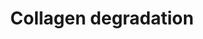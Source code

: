 ---
annotations:
- type: Pathway Ontology
  value: peptide and protein metabolic pathway
authors:
- ReactomeTeam
- Anwesha
- Eweitz
description: Collagen fibril diameter and spatial organisation are dependent on the
  species, tissue type and stage of development (Parry 1988). The lengths of collagen
  fibrils in mature tissues are largely unknown but in tendon can be measured in millimetres
  (Craig et al. 1989). Collagen fibrils isolated from adult bovine corneal stroma
  had ~350 collagen molecules in transverse section, tapering down to three molecules
  at the growing tip (Holmes & Kadler 2005). <br><br>The classical view of collagenases
  is that they actively unwind the triple helical chain, a process termed molecular
  tectonics (Overall 2002, Bode & Maskos 2003), before preferentially cleaving the
  alpha2 chain followed by the remaining chains (Chung et al. 2004). More recently
  it has been suggested that collagen fibrils exist in an equilibrium between protected
  and vulnerable states (Stultz 2002, Nerenberg & Stultz 2008). The prototypical triple-helical
  structure of collagen does not fit into the active site of collagenase MMPs. In
  addition the scissile bonds are not solvent-exposed and are therefore inaccessible
  to the collagenase active site (Chung et al. 2004, Stultz 2002). It was realized
  that collagen must locally unfold into non-triple helical regions to allow collagenolysis.
  Observations using circular dichroism and differential scanning calorimetry confirm
  that there is considerable heterogeneity along collagen fibres (Makareeva et al.
  2008) allowing access for MMPs at physiological temperatures (Salsas-Escat et al.
  2010).<br><br>Collagen fibrils with cut chains are unstable and accessible to proteinases
  that cannot cleave intact collagen strands (Woessner & Nagase 2000, Somerville et
  al. 2003). Continued degradation leads to the formation of gelatin (Lovejoy et al.
  1999). Degradation of collagen types other than I-III is less well characterized
  but believed to occur in a similar manner. <br><br>Metalloproteinases (MMPs) play
  a major part in the degradation of several extracellular macromolecules including
  collagens. MMP1 (Welgus et al. 1981), MMP8 (Hasty et al. 1987), and MMP13 (Knauper
  et al. 1996), sometimes referred to as collagenases I, II and III respectively,
  are able to initiate the intrahelical cleavage of the major fibril forming collagens
  I, II and III at neutral pH, and thus thought to define the rate-limiting step in
  normal tissue remodeling events. All can cleave additional  substrates including
  other collagen subtypes. Collagenases cut collagen alpha chains at a single conserved
  Gly-Ile/Leu site approximately 3/4 of the molecule's length from the N-terminus
  (Fields 1991, Chung et al. 2004). The cleavage site is characterised by the motif  G(I/L)(A/L);
  the G-I/L bond is cleaved. In collagen type I this corresponds to G953-I954 in the
  Uniprot canonical alpha chain sequences (often given as G775-I776 in literature).
  It is not clear why only this bond is cleaved, as the motif occurs at several other
  places in the chain. MMP14, a membrane-associated MMP also known as Membrane-type
  matrix metalloproteinase 1 (MT-MMP1), is able to cleave collagen types I, II and
  III (Ohuchi et al. 1997).  View original pathway at [http://www.reactome.org/PathwayBrowser/#DIAGRAM=1442490
  Reactome].
last-edited: 2021-05-28
organisms:
- Homo sapiens
redirect_from:
- /index.php/Pathway:WP2708
- /instance/WP2708
schema-jsonld:
- '@context': https://schema.org/
  '@id': https://wikipathways.github.io/pathways/WP2708.html
  '@type': Dataset
  creator:
    '@type': Organization
    name: WikiPathways
  description: Collagen fibril diameter and spatial organisation are dependent on
    the species, tissue type and stage of development (Parry 1988). The lengths of
    collagen fibrils in mature tissues are largely unknown but in tendon can be measured
    in millimetres (Craig et al. 1989). Collagen fibrils isolated from adult bovine
    corneal stroma had ~350 collagen molecules in transverse section, tapering down
    to three molecules at the growing tip (Holmes & Kadler 2005). <br><br>The classical
    view of collagenases is that they actively unwind the triple helical chain, a
    process termed molecular tectonics (Overall 2002, Bode & Maskos 2003), before
    preferentially cleaving the alpha2 chain followed by the remaining chains (Chung
    et al. 2004). More recently it has been suggested that collagen fibrils exist
    in an equilibrium between protected and vulnerable states (Stultz 2002, Nerenberg
    & Stultz 2008). The prototypical triple-helical structure of collagen does not
    fit into the active site of collagenase MMPs. In addition the scissile bonds are
    not solvent-exposed and are therefore inaccessible to the collagenase active site
    (Chung et al. 2004, Stultz 2002). It was realized that collagen must locally unfold
    into non-triple helical regions to allow collagenolysis. Observations using circular
    dichroism and differential scanning calorimetry confirm that there is considerable
    heterogeneity along collagen fibres (Makareeva et al. 2008) allowing access for
    MMPs at physiological temperatures (Salsas-Escat et al. 2010).<br><br>Collagen
    fibrils with cut chains are unstable and accessible to proteinases that cannot
    cleave intact collagen strands (Woessner & Nagase 2000, Somerville et al. 2003).
    Continued degradation leads to the formation of gelatin (Lovejoy et al. 1999).
    Degradation of collagen types other than I-III is less well characterized but
    believed to occur in a similar manner. <br><br>Metalloproteinases (MMPs) play
    a major part in the degradation of several extracellular macromolecules including
    collagens. MMP1 (Welgus et al. 1981), MMP8 (Hasty et al. 1987), and MMP13 (Knauper
    et al. 1996), sometimes referred to as collagenases I, II and III respectively,
    are able to initiate the intrahelical cleavage of the major fibril forming collagens
    I, II and III at neutral pH, and thus thought to define the rate-limiting step
    in normal tissue remodeling events. All can cleave additional  substrates including
    other collagen subtypes. Collagenases cut collagen alpha chains at a single conserved
    Gly-Ile/Leu site approximately 3/4 of the molecule's length from the N-terminus
    (Fields 1991, Chung et al. 2004). The cleavage site is characterised by the motif  G(I/L)(A/L);
    the G-I/L bond is cleaved. In collagen type I this corresponds to G953-I954 in
    the Uniprot canonical alpha chain sequences (often given as G775-I776 in literature).
    It is not clear why only this bond is cleaved, as the motif occurs at several
    other places in the chain. MMP14, a membrane-associated MMP also known as Membrane-type
    matrix metalloproteinase 1 (MT-MMP1), is able to cleave collagen types I, II and
    III (Ohuchi et al. 1997).  View original pathway at [http://www.reactome.org/PathwayBrowser/#DIAGRAM=1442490
    Reactome].
  keywords:
  - 'COL16A1(22-?) '
  - 'GlcGalHyl-COL17A1(?-1497) '
  - '3x4Hyp-COL17A1(1-?) '
  - '3x4Hyp-5Hyl-COL13A1 '
  - '3x4Hyp-COL14A1(29-?) '
  - '3x4Hyp-3Hyp-5Hyl-COL25A1(?-654) '
  - '3x4Hyp-3Hyp-GlcGalHyl-COL16A1(22-?) '
  - '3x4Hyp-3Hyp-GalHyl-COL17A1(1-?) '
  - 'COL23A1(?-540) '
  - '5Hyl-COL16A1(22-?) '
  - '3x4Hyp-3Hyp-GalHyl-COL17A1(1-1497) '
  - '3x4Hyp-3Hyp-COL25A1(?-654) '
  - 'Cleaved collagen type IV alpha1.alpha1.alpha2 network '
  - '3x4Hyp-3Hyp-GlcGalHyl-COL19A1 '
  - type XVII
  - '3x4Hyp-3Hyp-GalHyl-COL9A2 '
  - '5Hyl-COL19A1 '
  - '3x4Hyp-GalHyl-COL9A2(24-?) '
  - '3x4Hyp-3Hyp-COL12A1(?-3063) '
  - '5Hyl-COL13A1(1-?) '
  - '3x4Hyp-3Hyp-GlcGalHyl-COL23A1(1-?) '
  - '3x4Hyp-3Hyp-GalHyl-COL9A3(26-?) '
  - '3x4Hyp-3Hyp-COL23A1(?-540) '
  - Collagen type IX
  - 'ADAM10 '
  - Collagen type XVIII
  - 'GlcGalHyl-COL13A1 '
  - 'GlcGalHyl-COL9A2(?-689) '
  - type XXIII
  - '3x4Hyp-5Hyl-COL17A1(1-1497) '
  - type V fibril
  - '3x4Hyp-GlcGalHyl-COL16A1(22-?) '
  - '5Hyl-COL25A1(1-654) '
  - 'GalHyl-COL12A1(24-?) '
  - '3x4Hyp-3Hyp-GlcGalHyl-COL25A1(?-654) '
  - 'MMP2(110-660) '
  - '5Hyl-COL13A1(?-717) '
  - type II fibril
  - '3x4Hyp-3Hyp-5Hyl-COL19A1 '
  - '3x4Hyp-3Hyp-GalHyl-COL9A1 '
  - 'MMP9(107-707) '
  - type VI fibril
  - 'GalHyl-COL17A1(1-1497) '
  - 'COL14A1(29-?) '
  - '3x4Hyp-GalHyl-COL9A2(?-689) '
  - '3x4Hyp-GlcGalHyl-COL17A1(?-1497) '
  - '3x4Hyp-3Hyp-GlcGalHyl-COL9A1(24-?) '
  - '3x4Hyp-3Hyp-GlcGalHyl-COL9A1(?-921) '
  - '3x4Hyp-GalHyl-COL17A1(1-1497) '
  - 'COL17A1(1-?) '
  - tetramer
  - '5Hyl-COL14A1 '
  - '5Hyl-COL18A1(?-1754) '
  - '3x4Hyp-3Hyp-5Hyl-COL17A1(1-1497) '
  - '3x4Hyp-3Hyp-COL16A1(?-1604) '
  - '3x4Hyp-3Hyp-GalHyl-COL17A1(?-1497) '
  - 2AMAS
  - '3x4Hyp-3Hyp-COL9A2 '
  - '3x4Hyp-5Hyl-COL17A1(1-?) '
  - 'MMP7(95-267) '
  - '3x4Hyp-GalHyl-COL16A1(22-?) '
  - 'GlcGalHyl-COL23A1 '
  - '3x4Hyp-3Hyp-COL12A1(24-?) '
  - '3x4Hyp-GlcGalHyl-COL14A1(29-?) '
  - '3x4Hyp-GalHyl-COL25A1(1-?) '
  - Collagen type XV
  - 'GalHyl-COL16A1 '
  - MMP19
  - MMP1,2,3,9
  - Endostatin-degrading
  - 'MMP10 '
  - 'GlcGalHyl-COL9A2 '
  - Pi
  - 'GalHyl-COL9A3(26-?) '
  - '3x4Hyp-3Hyp-5Hyl-COL9A1 '
  - 'GalHyl-COL23A1(1-?) '
  - 'GlcGalHyl-COL17A1(1-?) '
  - '3x4Hyp-3Hyp-GalHyl-COL23A1(?-540) '
  - 'COL13A1(1-?) '
  - 'GlcGalHyl-COL9A1 '
  - '3x4Hyp-3Hyp-COL25A1(1-654) '
  - '3x4Hyp-GalHyl-COL17A1(?-1497) '
  - '3x4Hyp-5Hyl-COL14A1 '
  - '3x4Hyp-3Hyp-5Hyl-COL9A2 '
  - 5PHL
  - '3x4Hyp-3Hyp-GalHyl-COL13A1(?-717) '
  - 'GlcGalHyl-COL14A1(29-?) '
  - '3x4Hyp-GalHyl-COL13A1 '
  - 'GlcGalHyl-COL16A1 '
  - '3x4Hyp-3Hyp-COL23A1(1-?) '
  - 'CTSL(114-288) '
  - '5Hyl-COL9A1 '
  - '3x4Hyp-3Hyp-COL17A1(1-?) '
  - alpha-1(XVII)
  - '3x4Hyp-3Hyp-5Hyl-COL13A1(?-717) '
  - 'GalHyl-COL9A2 '
  - 'COL16A1 '
  - '3x4Hyp-3Hyp-GlcGalHyl-COL23A1 '
  - '3x4Hyp-5Hyl-COL25A1(?-654) '
  - '3x4Hyp-5Hyl-COL18A1(?-1754) '
  - '3x4Hyp-3Hyp-5Hyl-COL12A1 '
  - 'CTSK '
  - '5Hyl-COL17A1(?-1497) '
  - '3x4Hyp-3Hyp-GalHyl-COL12A1(?-3063) '
  - '3x4Hyp-COL19A1 '
  - Collagen type XXIII
  - '3x4Hyp-GlcGalHyl-COL16A1 '
  - 'GalHyl-COL9A3 '
  - 'MMP11 '
  - '3x4Hyp-GalHyl-COL19A1 '
  - 'GalHyl-COL9A1 '
  - '3x4Hyp-3Hyp-GalHyl-COL9A2(24-?) '
  - '3x4Hyp-3Hyp-GlcGalHyl-COL18A1(?-1754) '
  - '3Hyp-4Hyp-COL9A3 '
  - 'MMP14 '
  - '3x4Hyp-COL9A1(24-?) '
  - '3x4Hyp-3Hyp-5Hyl-COL23A1(?-540) '
  - XVI
  - '3x4Hyp-COL17A1(1-1497) '
  - Collagen IV
  - '3x4Hyp-3Hyp-COL9A1 '
  - '3x4Hyp-COL13A1(1-?) '
  - '3x4Hyp-GalHyl-COL13A1(?-717) '
  - cathepsins
  - '3x4Hyp-GlcGalHyl-COL17A1(1-?) '
  - 'Cleaved collagen type IV networks '
  - '5Hyl-COL9A2 '
  - 'COL12A1 '
  - Endostatin
  - 'COL14A1(?-1796) '
  - '3x4Hyp-3Hyp-COL16A1 '
  - 'GalHyl-COL16A1(?-1604) '
  - 'COL23A1(1-?) '
  - MMP1-3, 7-9, 12, 13
  - sheddases
  - '3x4Hyp-GalHyl-COL9A3(26-?) '
  - 'GlcGalHyl-COL9A3(26-?) '
  - '3x4Hyp-GalHyl-COL16A1 '
  - '3x4Hyp-3Hyp-GalHyl-COL19A1 '
  - MMP9(107-707)
  - '3x4Hyp-3Hyp-GalHyl-COL16A1(?-1604) '
  - '3x4Hyp-3Hyp-COL16A1(22-?) '
  - '3x4Hyp-3Hyp-GlcGalHyl-COL16A1(?-1604) '
  - '3x4Hyp-GalHyl-COL23A1(1-?) '
  - '3x4Hyp-3Hyp-5Hyl-COL14A1(?-1796) '
  - 'GalHyl-COL13A1(?-717) '
  - 'GalHyl-COL9A2(?-689) '
  - 'COL17A1(?-1497) '
  - '3x4Hyp-3Hyp-COL17A1(1-1497) '
  - '3x4Hyp-GlcGalHyl-COL17A1(1-1497) '
  - 'GalHyl-COL12A1 '
  - 'GlcGalHyl-COL19A1 '
  - ELANE
  - '3x4Hyp-GalHyl-COL17A1(1-?) '
  - '3x4Hyp-GlcGalHyl-COL12A1(24-?) '
  - '3x4Hyp-3Hyp-GlcGalHyl-COL9A1 '
  - 'COL9A2(24-?) '
  - '3x4Hyp-COL25A1(?-654) '
  - '3x4Hyp-3Hyp-GalHyl-COL14A1(29-?) '
  - '3x4Hyp-5Hyl-COL14A1(?-1796) '
  - '3x4Hyp-5Hyl-COL14A1(29-?) '
  - '3x4Hyp-5Hyl-COL9A2(24-?) '
  - '3x4Hyp-COL12A1(24-?) '
  - '3x4Hyp-3Hyp-GalHyl-COL14A1(?-1796) '
  - Collagen type XIII
  - '3x4Hyp-5Hyl-COL25A1(1-?) '
  - 'GalHyl-COL25A1(1-654) '
  - multimer
  - '3x4Hyp-3Hyp-5Hyl-COL23A1(1-?) '
  - '3x4Hyp-3Hyp-5Hyl-COL15A1(1212-1388) '
  - '3x4Hyp-3Hyp-5Hyl-COL25A1(1-?) '
  - '3x4Hyp-3Hyp-COL14A1(29-?) '
  - '3x4Hyp-5Hyl-COL9A3 '
  - '3x4Hyp-COL9A2 '
  - '3x4Hyp-5Hyl-COL16A1(?-1604) '
  - 'GlcGalHyl-COL25A1(1-654) '
  - MMP14,TMPRSS6
  - '3x4Hyp-GlcGalHyl-COL16A1(?-1604) '
  - type IX
  - '5Hyl-COL9A1(?-921) '
  - Collagen type XVII
  - '3x4Hyp-COL13A1(?-717) '
  - 'COL15A1(1212-1388) '
  - '3x4Hyp-3Hyp-GlcGalHyl-COL13A1(?-717) '
  - '3x4Hyp-COL23A1(?-540) '
  - 'Collagen type IV alpha1.alpha1.alpha2 network '
  - 'CTSB(129-333) '
  - '3x4Hyp-3Hyp-GalHyl-COL13A1(1-?) '
  - PXLP-K278-PHYKPL
  - 'GalHyl-COL14A1 '
  - '3x4Hyp-3Hyp-GalHyl-COL9A1(24-?) '
  - '3x4Hyp-3Hyp-COL9A1(?-921) '
  - alpha-1(XXV)
  - '3x4Hyp-5Hyl-COL23A1(?-540) '
  - 'COL25A1(1-?) '
  - type I fibril
  - '3x4Hyp-3Hyp-GlcGalHyl-COL17A1(?-1497) '
  - 'GlcGalHyl-COL12A1 '
  - '3x4Hyp-GalHyl-COL9A2 '
  - '5Hyl-COL16A1 '
  - '3x4Hyp-5Hyl-COL9A1(24-?) '
  - '3x4Hyp-3Hyp-GalHyl-COL13A1 '
  - '3x4Hyp-GalHyl-COL25A1(?-654) '
  - 'COL12A1(?-3063) '
  - 'GlcGalHyl-COL9A3 '
  - 'GlcGalHyl-COL9A3(?-684) '
  - '3x4Hyp-5Hyl-COL17A1(?-1497) '
  - '3x4Hyp-3Hyp-GalHyl-COL25A1(1-654) '
  - '3x4Hyp-3Hyp-GlcGalHyl-COL12A1(24-?) '
  - '3x4Hyp-5Hyl-COL25A1(1-654) '
  - 'GalHyl-COL17A1(1-?) '
  - Collagen type XII
  - 'GlcGalHyl-COL14A1(?-1796) '
  - '3x4Hyp-3Hyp-GlcGalHyl-COL25A1(1-654) '
  - '3x4Hyp-GalHyl-COL9A1(?-921) '
  - 'COL9A1 '
  - '3x4Hyp-GlcGalHyl-COL25A1(1-?) '
  - 'MMP8 '
  - 'COL14A1 '
  - '3x4Hyp-3Hyp-5Hyl-COL13A1 '
  - '3x4Hyp-GlcGalHyl-COL12A1(?-3063) '
  - '3x4Hyp-GlcGalHyl-COL18A1(?-1754) '
  - 'GlcGalHyl-COL23A1(1-?) '
  - type III fibril
  - '3x4Hyp-3Hyp-5Hyl-COL9A1(?-921) '
  - MMP1(100-469)
  - '3x4Hyp-GalHyl-COL25A1(1-654) '
  - '3x4Hyp-COL23A1(1-?) '
  - 'GalHyl-COL9A1(24-?) '
  - type XI fibril
  - '3x4Hyp-GlcGalHyl-COL9A3 '
  - '3x4Hyp-GlcGalHyl-COL23A1 '
  - '3x4Hyp-5Hyl-COL19A1 '
  - Collagen type VI
  - '3x4Hyp-3Hyp-5Hyl-COL9A3(26-?) '
  - '3x4Hyp-COL13A1 '
  - '3x4Hyp-GalHyl-COL9A1(24-?) '
  - '5Hyl-COL9A3 '
  - '3x4Hyp-3Hyp-GalHyl-COL12A1 '
  - '3x4Hyp-GalHyl-COL14A1 '
  - '3x4Hyp-3Hyp-GlcGalHyl-COL13A1 '
  - 'GlcGalHyl-COL13A1(?-717) '
  - '3x4Hyp-COL15A1(1212-1388) '
  - Collagen type II
  - '3Hyp-4Hyp-COL9A3(26-?) '
  - '3x4Hyp-3Hyp-5Hyl-COL9A3(?-684) '
  - 'Cleaved collagen type IV alpha1.alpha2.alpha5.alpha6 network '
  - '3x4Hyp-GlcGalHyl-COL14A1(?-1796) '
  - '3x4Hyp-3Hyp-COL9A2(?-689) '
  - '3x4Hyp-3Hyp-GlcGalHyl-COL9A2 '
  - 'COL19A1 '
  - 'CTSD(169-412) '
  - 'GlcGalHyl-COL12A1(?-3063) '
  - '3x4Hyp-GalHyl-COL9A3 '
  - proteases
  - '3x4Hyp-3Hyp-GalHyl-COL18A1(?-1754) '
  - '3x4Hyp-3Hyp-COL14A1(?-1796) '
  - '3x4Hyp-COL16A1 '
  - MMP2,9,11
  - FURIN
  - 'GlcGalHyl-COL12A1(24-?) '
  - '3x4Hyp-3Hyp-GalHyl-COL25A1(?-654) '
  - 'GalHyl-COL23A1 '
  - '3x4Hyp-COL14A1 '
  - '3x4Hyp-GlcGalHyl-COL9A3(?-684) '
  - '3x4Hyp-3Hyp-COL18A1(?-1754) '
  - '3x4Hyp-GlcGalHyl-COL12A1 '
  - '3x4Hyp-GalHyl-COL15A1(1212-1388) '
  - '3x4Hyp-5Hyl-COL23A1(1-?) '
  - 'GlcGalHyl-COL23A1(?-540) '
  - '5Hyl-COL17A1(1-1497) '
  - Collagen type I
  - type XIV
  - '3x4Hyp-GalHyl-COL12A1(24-?) '
  - 'GlcGalHyl-COL15A1(1212-1388) '
  - 'GalHyl-COL19A1 '
  - '3x4Hyp-GlcGalHyl-COL9A2(?-689) '
  - 'COL9A2 '
  - '3x4Hyp-3Hyp-COL17A1(?-1497) '
  - '3x4Hyp-GalHyl-COL14A1(29-?) '
  - '3x4Hyp-3Hyp-5Hyl-COL12A1(24-?) '
  - '5Hyl-COL17A1(1-?) '
  - '3x4Hyp-3Hyp-GlcGalHyl-COL9A3(?-684) '
  - '3x4Hyp-GalHyl-COL23A1(?-540) '
  - '3x4Hyp-3Hyp-GalHyl-COL23A1 '
  - '3x4Hyp-5Hyl-COL12A1 '
  - Cleaved collagen
  - '3x4Hyp-GlcGalHyl-COL25A1(1-654) '
  - '3x4Hyp-GlcGalHyl-COL15A1(1212-1388) '
  - '3x4Hyp-COL9A3(?-684) '
  - Collagen type VIII
  - '5Hyl-COL12A1(24-?) '
  - 'Cleaved collagen type X fibril '
  - Collagen V
  - 'GlcGalHyl-COL9A1(?-921) '
  - MMP1,2
  - '3x4Hyp-COL18A1(?-1754) '
  - 'GlcGalHyl-COL18A1(?-1754) '
  - Collagen type VII
  - 'CTSL(292-333) '
  - alpha-1(XXIII)
  - '5Hyl-COL14A1(?-1796) '
  - 'CTSD(65-161) '
  - 'Collagen type IV alpha1.alpha2.alpha5.alpha6 network '
  - type XV multimer
  - '5Hyl-COL16A1(?-1604) '
  - '3x4Hyp-5Hyl-COL9A1(?-921) '
  - Endostatin-XV
  - '3x4Hyp-COL17A1(?-1497) '
  - 'GlcGalHyl-COL9A2(24-?) '
  - '3x4Hyp-3Hyp-5Hyl-COL16A1(22-?) '
  - '3x4Hyp-5Hyl-COL9A2(?-689) '
  - '3x4Hyp-3Hyp-GlcGalHyl-COL16A1 '
  - MMP15
  - '3x4Hyp-GlcGalHyl-COL23A1(?-540) '
  - 'COL9A3 '
  - '5Hyl-COL23A1(1-?) '
  - '3x4Hyp-3Hyp-5Hyl-COL9A2(24-?) '
  - '3x4Hyp-COL9A3 '
  - '5Hyl-COL12A1 '
  - '3x4Hyp-5Hyl-COL12A1(?-3063) '
  - fibrils
  - 'GalHyl-COL9A3(?-684) '
  - '3x4Hyp-COL12A1(?-3063) '
  - '5Hyl-COL25A1(?-654) '
  - H2O
  - '3x4Hyp-3Hyp-5Hyl-COL13A1(1-?) '
  - 'GlcGalHyl-COL13A1(1-?) '
  - '3x4Hyp-3Hyp-5Hyl-COL9A3 '
  - 'TMPRSS6 '
  - '3x4Hyp-3Hyp-5Hyl-COL16A1(?-1604) '
  - '3x4Hyp-3Hyp-GalHyl-COL9A1(?-921) '
  - '3x4Hyp-3Hyp-GlcGalHyl-COL9A3 '
  - '3x4Hyp-GlcGalHyl-COL13A1 '
  - 'COL25A1(?-654) '
  - '3x4Hyp-3Hyp-COL25A1(1-?) '
  - 'GlcGalHyl-COL9A1(24-?) '
  - '5Hyl-COL9A1(24-?) '
  - 'COL9A3(26-?) '
  - '3x4Hyp-3Hyp-GalHyl-COL14A1 '
  - '5Hyl-COL15A1(1212-1388) '
  - 'Cleaved collagen type I fibril '
  - 'GlcGalHyl-COL17A1(1-1497) '
  - '3x4Hyp-3Hyp-COL14A1 '
  - '3x4Hyp-3Hyp-GlcGalHyl-COL14A1(?-1796) '
  - '3x4Hyp-GlcGalHyl-COL25A1(?-654) '
  - '3x4Hyp-COL9A1 '
  - '3x4Hyp-GlcGalHyl-COL9A2(24-?) '
  - 'ADAM9 '
  - 'GalHyl-COL18A1(?-1754) '
  - 'MMP13 '
  - '3x4Hyp-COL14A1(?-1796) '
  - '3x4Hyp-GalHyl-COL16A1(?-1604) '
  - '3x4Hyp-3Hyp-GlcGalHyl-COL14A1(29-?) '
  - '3x4Hyp-GlcGalHyl-COL9A3(26-?) '
  - '5Hyl-COL25A1(1-?) '
  - MMP2,3,4,9,10,12
  - Collagen type XVI
  - type XVIII multimer
  - 'COL26A1 '
  - 'ADAM17 '
  - '5Hyl-COL9A2(?-689) '
  - '3x4Hyp-5Hyl-COL16A1(22-?) '
  - 'Cleaved collagen type IV alpha3.alpha4.alpha5 network '
  - '3x4Hyp-GlcGalHyl-COL9A1(24-?) '
  - '3x4Hyp-GalHyl-COL13A1(1-?) '
  - MMP9,13
  - '3x4Hyp-3Hyp-GalHyl-COL23A1(1-?) '
  - 'CTSB(80-126) '
  - Collagen type XI
  - type XIII
  - '3x4Hyp-5Hyl-COL9A3(26-?) '
  - '3x4Hyp-3Hyp-COL13A1(?-717) '
  - '3x4Hyp-3Hyp-COL13A1 '
  - 'MMP1(100-469) '
  - '3x4Hyp-3Hyp-5Hyl-COL17A1(?-1497) '
  - '3x4Hyp-3Hyp-GalHyl-COL16A1(22-?) '
  - '3x4Hyp-GlcGalHyl-COL9A1 '
  - '3x4Hyp-3Hyp-GalHyl-COL9A3(?-684) '
  - 'Cleaved collagen type VII fibril '
  - Collagen type X
  - '3x4Hyp-5Hyl-COL13A1(1-?) '
  - '3x4Hyp-COL9A2(?-689) '
  - Cleaved
  - '3x4Hyp-GalHyl-COL18A1(?-1754) '
  - 'Cleaved collagen type XI fibril '
  - '3x4Hyp-5Hyl-COL23A1 '
  - '3x4Hyp-COL16A1(22-?) '
  - '3x4Hyp-5Hyl-COL12A1(24-?) '
  - 'GalHyl-COL15A1(1212-1388) '
  - '3x4Hyp-5Hyl-COL9A3(?-684) '
  - 'COL23A1 '
  - '3x4Hyp-3Hyp-GalHyl-COL16A1 '
  - 'Collagen type IV alpha3.alpha4.alpha5 network '
  - 'COL9A2(?-689) '
  - 'GalHyl-COL25A1(?-654) '
  - '3x4Hyp-3Hyp-5Hyl-COL17A1(1-?) '
  - NH3
  - '3x4Hyp-GalHyl-COL14A1(?-1796) '
  - 'PXLP-K278-PHYKPL '
  - '3x4Hyp-3Hyp-GlcGalHyl-COL12A1(?-3063) '
  - '3x4Hyp-GlcGalHyl-COL23A1(1-?) '
  - 'GalHyl-COL13A1 '
  - type XXV
  - 'MMP12 '
  - '3x4Hyp-GalHyl-COL23A1 '
  - '3x4Hyp-5Hyl-COL15A1(1212-1388) '
  - 'COL9A1(?-921) '
  - '3x4Hyp-COL9A3(26-?) '
  - '3x4Hyp-COL12A1 '
  - '3x4Hyp-5Hyl-COL9A1 '
  - '3x4Hyp-3Hyp-5Hyl-COL12A1(?-3063) '
  - MMP1,8,9,13
  - '3x4Hyp-3Hyp-5Hyl-COL14A1 '
  - 'COL18A1(?-1754) '
  - '5Hyl-COL9A2(24-?) '
  - Collagen type XIV
  - 'GalHyl-COL23A1(?-540) '
  - type VII fibril
  - type VIII fibril
  - type IV networks
  - '3x4Hyp-3Hyp-GalHyl-COL12A1(24-?) '
  - '3x4Hyp-3Hyp-COL12A1 '
  - '3x4Hyp-3Hyp-5Hyl-COL9A1(24-?) '
  - 'GlcGalHyl-COL14A1 '
  - '5Hyl-COL14A1(29-?) '
  - '3x4Hyp-COL25A1(1-654) '
  - type X fibril
  - 'COL13A1(?-717) '
  - '3x4Hyp-COL9A2(24-?) '
  - '3x4Hyp-COL23A1 '
  - 'PRSS2(24-247) '
  - '3x4Hyp-3Hyp-GlcGalHyl-COL14A1 '
  - MMP10
  - '3x4Hyp-3Hyp-GlcGalHyl-COL17A1(1-1497) '
  - 'COL16A1(?-1604) '
  - 'GalHyl-COL13A1(1-?) '
  - '3x4Hyp-3Hyp-GlcGalHyl-COL13A1(1-?) '
  - '5Hyl-COL13A1 '
  - '3x4Hyp-3Hyp-GlcGalHyl-COL9A3(26-?) '
  - 'GalHyl-COL14A1(29-?) '
  - 'GalHyl-COL25A1(1-?) '
  - '3x4Hyp-3Hyp-5Hyl-COL23A1 '
  - '3x4Hyp-3Hyp-GlcGalHyl-COL9A2(24-?) '
  - '3x4Hyp-3Hyp-GalHyl-COL9A3 '
  - 'GalHyl-COL9A2(24-?) '
  - '3x4Hyp-3Hyp-COL9A2(24-?) '
  - '3x4Hyp-COL9A1(?-921) '
  - fibril
  - 'GlcGalHyl-COL25A1(1-?) '
  - Collagen type III
  - MMP1,2,3
  - '3x4Hyp-GalHyl-COL9A1 '
  - MMP2,9,10
  - 'GalHyl-COL17A1(?-1497) '
  - 'MMP20 '
  - '3x4Hyp-3Hyp-GlcGalHyl-COL25A1(1-?) '
  - '3x4Hyp-GlcGalHyl-COL13A1(?-717) '
  - tropocollagen type
  - 'GlcGalHyl-COL25A1(?-654) '
  - Endostatin-releasing
  - 'Cleaved collagen type III fibril '
  - 'COL9A1(24-?) '
  - 'COL13A1 '
  - '3x4Hyp-3Hyp-5Hyl-COL25A1(1-654) '
  - '3x4Hyp-COL25A1(1-?) '
  - '5Hyl-COL23A1 '
  - '3x4Hyp-3Hyp-GalHyl-COL15A1(1212-1388) '
  - '3x4Hyp-3Hyp-GlcGalHyl-COL17A1(1-?) '
  - '3x4Hyp-3Hyp-GlcGalHyl-COL12A1 '
  - 'COL12A1(24-?) '
  - '3x4Hyp-GlcGalHyl-COL9A1(?-921) '
  - 'COL9A3(?-684) '
  - 'GlcGalHyl-COL16A1(?-1604) '
  - 'GalHyl-COL14A1(?-1796) '
  - 'COL17A1(1-1497) '
  - MMP1,2,8,13, PRSS2
  - Collagen type XXV
  - Collagen type XIX
  - '3x4Hyp-3Hyp-GlcGalHyl-COL9A2(?-689) '
  - '3x4Hyp-GlcGalHyl-COL13A1(1-?) '
  - '3x4Hyp-3Hyp-GalHyl-COL25A1(1-?) '
  - '3x4Hyp-3Hyp-5Hyl-COL16A1 '
  - '3x4Hyp-GlcGalHyl-COL14A1 '
  - '3x4Hyp-3Hyp-GalHyl-COL9A2(?-689) '
  - 'Cleaved collagen type VIII fibril '
  - 'Cleaved collagen type II fibril '
  - '3x4Hyp-GlcGalHyl-COL19A1 '
  - '3x4Hyp-3Hyp-5Hyl-COL9A2(?-689) '
  - MMP3,13
  - '5Hyl-COL12A1(?-3063) '
  - '3x4Hyp-3Hyp-COL15A1(1212-1388) '
  - '3x4Hyp-3Hyp-COL13A1(1-?) '
  - '3x4Hyp-5Hyl-COL9A2 '
  - '3x4Hyp-GlcGalHyl-COL9A2 '
  - 'GalHyl-COL12A1(?-3063) '
  - MMP12
  - '3x4Hyp-GalHyl-COL9A3(?-684) '
  - 'GalHyl-COL9A1(?-921) '
  - type XII
  - '3x4Hyp-3Hyp-5Hyl-COL18A1(?-1754) '
  - '3x4Hyp-5Hyl-COL16A1 '
  - '3x4Hyp-3Hyp-COL9A1(24-?) '
  - '3x4Hyp-3Hyp-COL19A1 '
  - '3x4Hyp-5Hyl-COL13A1(?-717) '
  - MMP1,3,8,13, PRSS2
  - '3x4Hyp-3Hyp-GlcGalHyl-COL23A1(?-540) '
  - alpha-1(XIII)
  - '3x4Hyp-GalHyl-COL12A1(?-3063) '
  - '5Hyl-COL23A1(?-540) '
  - '3x4Hyp-3Hyp-GlcGalHyl-COL15A1(1212-1388) '
  - '3Hyp-4Hyp-COL9A3(?-684) '
  - '3x4Hyp-GalHyl-COL12A1 '
  - ectodomains
  - '3x4Hyp-3Hyp-COL23A1 '
  - '3x4Hyp-COL16A1(?-1604) '
  - 'MMP3(100-477) '
  - Collagen
  - 'GlcGalHyl-COL16A1(22-?) '
  license: CC0
  name: Collagen degradation
seo: CreativeWork
title: Collagen degradation
wpid: WP2708
---